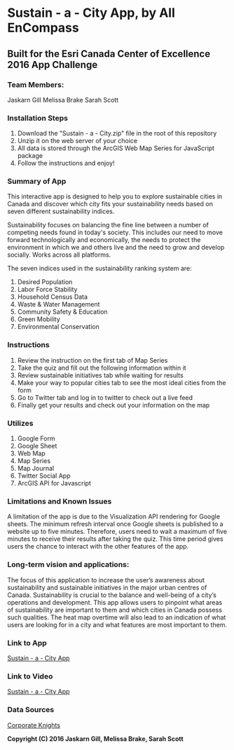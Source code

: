 Sustain - a - City App, by All EnCompass
========================================

Built for the Esri Canada Center of Excellence 2016 App Challenge
------------------------------------------------------------------

### Team Members:

Jaskarn Gill Melissa Brake Sarah Scott

### Installation Steps

1.  Download the "Sustain - a - City.zip" file in the root of this
    repository
2.  Unzip it on the web server of your choice
3.  All data is stored through the ArcGIS Web Map Series for JavaScript
    package
4.  Follow the instructions and enjoy!

### Summary of App

This interactive app is designed to help you to explore sustainable
cities in Canada and discover which city fits your sustainability needs
based on seven different sustainability indices.

Sustainability focuses on balancing the fine line between a number of
competing needs found in today's society. This includes our need to move
forward technologically and economically, the needs to protect the
environment in which we and others live and the need to grow and develop
socially. Works across all platforms.

The seven indices used in the sustainability ranking system are:

1.  Desired Population
2.  Labor Force Stability
3.  Household Census Data
4.  Waste & Water Management
5.  Community Safety & Education
6.  Green Mobility
7.  Environmental Conservation

### Instructions

1.  Review the instruction on the first tab of Map Series
2.  Take the quiz and fill out the following information within it
3.  Review sustainable initiatives tab while waiting for results
4.  Make your way to popular cities tab to see the most ideal cities
    from the form
5.  Go to Twitter tab and log in to twitter to check out a live feed
6.  Finally get your results and check out your information on the map

### Utilizes

1.  Google Form
2.  Google Sheet
3.  Web Map
4.  Map Series
5.  Map Journal
6.  Twitter Social App
7.  ArcGIS API for Javascript

### Limitations and Known Issues

A limitation of the app is due to the Visualization API rendering for
Google sheets. The minimum refresh interval once Google sheets is
published to a website up to five minutes. Therefore, users need to wait
a maximum of five minutes to receive their results after taking the
quiz. This time period gives users the chance to interact with the other
features of the app.

### Long-term vision and applications:

The focus of this application to increase the user’s awareness about
sustainability and sustainable initiatives in the major urban centres of
Canada. Sustainability is crucial to the balance and well-being of a
city’s operations and development. This app allows users to pinpoint
what areas of sustainability are important to them and which cities in
Canada possess such qualities. The heat map overtime will also lead to
an indication of what users are looking for in a city and what features
are most important to them.

### <i class="icon-upload"></i> Link to App

[Sustain - a - City
App](https://cogsnscc.maps.arcgis.com/apps/MapSeries/index.html?appid=7e624ae37d9040f88f948dd036561fe3)

### <i class="icon-upload"></i> Link to Video

[Sustain - a - City
App](https://www.youtube.com/watch?v=FYLr6UYrtXs&feature=youtu.be)

### Data Sources

[Corporate Knights](http://www.corporateknights.com)

**Copyright (C) 2016 Jaskarn Gill, Melissa Brake, Sarah Scott**
